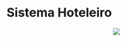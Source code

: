 # Sistema Hoteleiro
<p align="center">
  <img src="https://img.shields.io/static/v1?label=VBA&message=MsExcel&color=green&style=for-the-badge&logo=microsoftoffice>
  <img src="http://img.shields.io/static/v1?label=STATUS&message=CONCLUIDO&color=GREEN&style=for-the-badge"/>
</p>
